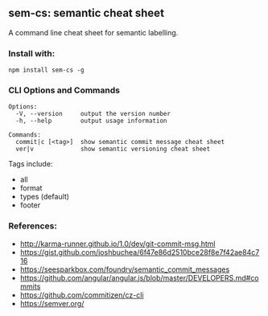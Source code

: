 ## sem-cs: semantic cheat sheet

A command line cheat sheet for semantic labelling.

### Install with:

`npm install sem-cs -g`

### CLI Options and Commands

```
Options:
  -V, --version     output the version number
  -h, --help        output usage information

Commands:
  commit|c [<tag>]  show semantic commit message cheat sheet
  ver|v             show semantic versioning cheat sheet
```

Tags include:

- all
- format
- types (default)
- footer

### References:

- http://karma-runner.github.io/1.0/dev/git-commit-msg.html
- https://gist.github.com/joshbuchea/6f47e86d2510bce28f8e7f42ae84c716
- https://seesparkbox.com/foundry/semantic_commit_messages
- https://github.com/angular/angular.js/blob/master/DEVELOPERS.md#commits
- https://github.com/commitizen/cz-cli
- https://semver.org/
